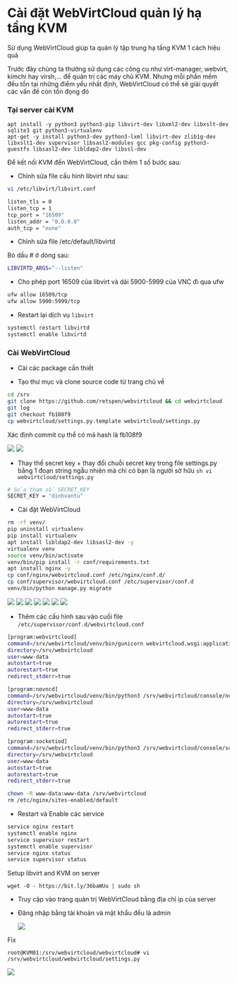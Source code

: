 # Cài đặt WebVirtCloud quản lý hạ tầng KVM

Sử dụng WebVirtCloud giúp ta quản lý tập trung hạ tầng KVM 1 cách hiệu quả

Trước đây chúng ta thường sử dụng các công cụ như virt-manager, webvirt, kimchi hay virsh,... để quản trị các máy chủ KVM. Nhưng mỗi phần mềm đều tồn tại những điểm yếu nhất định, WebVirtCloud có thể sẽ giải quyết các vấn đề còn tồn đọng đó

### Tại server cài KVM

    apt install -y python3 python3-pip libvirt-dev libxml2-dev libxslt-dev sqlite3 git python3-virtualenv
    apt-get -y install python3-dev python3-lxml libvirt-dev zlib1g-dev libxslt1-dev supervisor libsasl2-modules gcc pkg-config python3-guestfs libsasl2-dev libldap2-dev libssl-dev

Để kết nối KVM đến WebVirtCloud, cần thêm 1 số bước sau:
- Chỉnh sửa file cấu hình libvirt như sau:

```sh
vi /etc/libvirt/libvirt.conf
```

```sh
listen_tls = 0
listen_tcp = 1
tcp_port = "16509"
listen_addr = "0.0.0.0"
auth_tcp = "none"
```

- Chỉnh sửa file /etc/default/libvirtd

Bỏ dấu # ở dòng sau:

```sh
LIBVIRTD_ARGS="--listen"
```

- Cho phép port 16509 của libvirt và dải 5900-5999 của VNC đi qua ufw

```sh
ufw allow 16509/tcp
ufw allow 5900:5999/tcp
```

- Restart lại dịch vụ ```libvirt```

```sh
systemctl restart libvirtd
systemctl enable libvirtd
```

### Cài WebVirtCloud

- Cài các package cần thiết

- Tạo thư mục và clone source code từ trang chủ về

```sh
cd /srv
git clone https://github.com/retspen/webvirtcloud && cd webvirtcloud
git log
git checkout fb108f9
cp webvirtcloud/settings.py.template webvirtcloud/settings.py
```
Xác định commit cụ thể có mã hash là fb108f9

  <img src="kvmimages/Screenshot_52.png">
  <img src="kvmimages/Screenshot_53.png">

- Thay thế secret key + thay đổi chuỗi secret key trong file settings.py bằng 1 đoạn string ngẫu nhiên mà chỉ có bạn là người sở hữu ```sh vi webvirtcloud/settings.py```

```sh
# Sửa tham số SECRET_KEY
SECRET_KEY = "dinhvantu"
```

- Cài đặt WebVirtCloud

```sh
rm -rf venv/
pip uninstall virtualenv
pip install virtualenv
apt install libldap2-dev libsasl2-dev -y
virtualenv venv
source venv/bin/activate
venv/bin/pip install -r conf/requirements.txt
apt install nginx -y
cp conf/nginx/webvirtcloud.conf /etc/nginx/conf.d/
cp conf/supervisor/webvirtcloud.conf /etc/supervisor/conf.d
venv/bin/python manage.py migrate
```
  <img src="kvmimages/Screenshot_54.png">
  <img src="kvmimages/Screenshot_55.png">
  <img src="kvmimages/Screenshot_56.png">
  <img src="kvmimages/Screenshot_57.png">
  <img src="kvmimages/Screenshot_58.png">
  <img src="kvmimages/Screenshot_59.png">
  <img src="kvmimages/Screenshot_60.png">

- Thêm các cấu hình sau vào cuối file ``/etc/supervisor/conf.d/webvirtcloud.conf``

```sh
[program:webvirtcloud]
command=/srv/webvirtcloud/venv/bin/gunicorn webvirtcloud.wsgi:application -c /srv/webvirtcloud/gunicorn.conf.py
directory=/srv/webvirtcloud
user=www-data
autostart=true
autorestart=true
redirect_stderr=true

[program:novncd]
command=/srv/webvirtcloud/venv/bin/python3 /srv/webvirtcloud/console/novncd
directory=/srv/webvirtcloud
user=www-data
autostart=true
autorestart=true
redirect_stderr=true

[program:socketiod]
command=/srv/webvirtcloud/venv/bin/python3 /srv/webvirtcloud/console/socketiod -d
directory=/srv/webvirtcloud
user=www-data
autostart=true
autorestart=true
redirect_stderr=true

```
```sh
chown -R www-data:www-data /srv/webvirtcloud
rm /etc/nginx/sites-enabled/default
```
- Restart và Enable các service

```sh
service nginx restart
systemctl enable nginx
service supervisor restart
systemctl enable supervisor
service nginx status
service supervisor status

```
Setup libvirt and KVM on server

    wget -O - https://bit.ly/36baWUu | sudo sh

- Truy cập vào trang quản trị WebVirtCloud bằng địa chỉ ip của server

- Đăng nhập bằng tài khoản và mật khẩu đều là admin

  <img src="kvmimages/Screenshot_62.png">

Fix 

    root@KVM01:/srv/webvirtcloud/webvirtcloud# vi /srv/webvirtcloud/webvirtcloud/settings.py

  <img src="kvmimages/Screenshot_63.png">